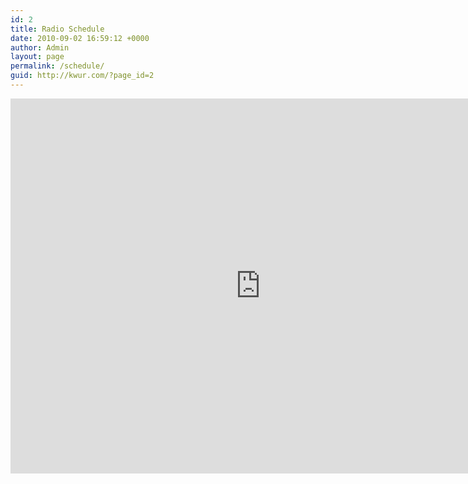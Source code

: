 ```yaml
---
id: 2
title: Radio Schedule
date: 2010-09-02 16:59:12 +0000
author: Admin
layout: page
permalink: /schedule/
guid: http://kwur.com/?page_id=2
---
```


<iframe class="schedule" src="https://calendar.google.com/calendar/embed?src=fae716b4c271f365d9d843507af5e48a8244ecffa5a6169680391069805b54ce%40group.calendar.google.com&ctz=America%2FChicago" style="border: 0" width="800" height="600" frameborder="0" scrolling="no"></iframe>